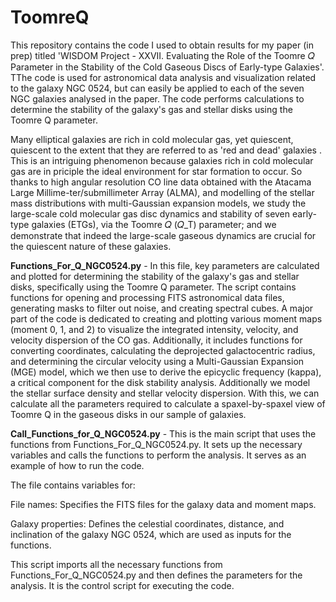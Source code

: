 # ToomreQ

This repository contains the code I used to obtain results for my paper (in prep) titled 'WISDOM Project - XXVII. Evaluating the Role of the Toomre 𝑄
Parameter in the Stability of the Cold Gaseous Discs of Early-type Galaxies'. TThe code is used for astronomical data analysis and visualization related to the galaxy NGC 0524, but can easily be applied to each of the seven NGC galaxies analysed in the paper. The code performs calculations to determine the stability of the galaxy's gas and stellar disks using the Toomre Q parameter.

Many elliptical galaxies are rich in cold molecular gas, yet quiescent, quiescent to the extent that they are referred to as 'red and dead' galaxies . This is an intriguing phenomenon because galaxies rich in cold molecular gas are in priciple the ideal environment for star formation to occur. So thanks to high angular resolution CO line data obtained with the Atacama Large Millime-ter/submillimeter Array (ALMA), and modelling of the stellar mass distributions with multi-Gaussian expansion models, we study the large-scale cold molecular gas disc dynamics and stability of seven early-type galaxies (ETGs), via the Toomre 𝑄 (𝑄_T) parameter; and we demonstrate that indeed the large-scale gaseous dynamics are crucial for the quiescent nature of these galaxies.


**Functions_For_Q_NGC0524.py** - In this file, key parameters are calculated and plotted for determining the stability of the galaxy's gas and stellar disks, specifically using the Toomre Q parameter. The script contains functions for opening and processing FITS astronomical data files, generating masks to filter out noise, and creating spectral cubes. A major part of the code is dedicated to creating and plotting various moment maps (moment 0, 1, and 2) to visualize the integrated intensity, velocity, and velocity dispersion of the CO gas. Additionally, it includes functions for converting coordinates, calculating the deprojected galactocentric radius, and determining the circular velocity using a Multi-Gaussian Expansion (MGE) model, which we then use to derive the epicyclic frequency (kappa), a critical component for the disk stability analysis. Additionally we model the stellar surface density and stellar velocity dispersion. With this, we can calculate all the parameters required to calculate a spaxel-by-spaxel view of Toomre Q in the gaseous disks in our sample of galaxies.


**Call_Functions_for_Q_NGC0524.py** -  This is the main script that uses the functions from Functions_For_Q_NGC0524.py. It sets up the necessary variables and calls the functions to perform the analysis. It serves as an example of how to run the code.

The file contains variables for:

File names: Specifies the FITS files for the galaxy data and moment maps.

Galaxy properties: Defines the celestial coordinates, distance, and inclination of the galaxy NGC 0524, which are used as inputs for the functions.

This script imports all the necessary functions from Functions_For_Q_NGC0524.py and then defines the parameters for the analysis. It is the control script for executing the code.
